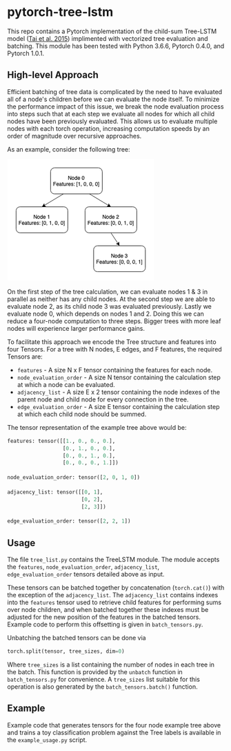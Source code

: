 # pytorch-tree-lstm

This repo contains a Pytorch implementation of the child-sum Tree-LSTM model
([Tai et al. 2015](https://arxiv.org/abs/1503.00075)) implimented with
vectorized tree evaluation and batching.  This module has been tested with
Python 3.6.6, Pytorch 0.4.0, and Pytorch 1.0.1.

## High-level Approach

Efficient batching of tree data is complicated by the need to have evaluated all
of a node's children before we can evaluate the node itself.  To minimize the
performance impact of this issue, we break the node evaluation process into
steps such that at each step we evaluate all nodes for which all child
nodes have been previously evaluated.  This allows us to evaluate multiple nodes
with each torch operation, increasing computation speeds by an order of magnitude
over recursive approaches.

As an example, consider the following tree:

![tree](tree.png)

On the first step of the tree calculation, we can evaluate nodes 1 & 3 in parallel
as neither has any child nodes.  At the second step we are able to evaluate node
2, as its child node 3 was evaluated previously.  Lastly we evaluate node 0, which
depends on nodes 1 and 2.  Doing this we can reduce a four-node computation to three
steps.  Bigger trees with more leaf nodes will experience larger performance gains.

To facilitate this approach we encode the Tree structure and features into four
Tensors.  For a tree with N nodes, E edges, and F features, the required Tensors
are:

* `features` - A size N x F tensor containing the features for each node.
* `node_evaluation_order` - A size N tensor containing the calculation step at which
a node can be evaluated.
* `adjacency_list` - A size E x 2 tensor containing the node indexes of the
parent node and child node for every connection in the tree.
* `edge_evaluation_order` - A size E tensor containing the calculation step at which
each child node should be summed.

The tensor representation of the example tree above would be:

```python
features: tensor([[1., 0., 0., 0.],
                  [0., 1., 0., 0.],
                  [0., 0., 1., 0.],
                  [0., 0., 0., 1.]])

node_evaluation_order: tensor([2, 0, 1, 0])

adjacency_list: tensor([[0, 1],
                        [0, 2],
                        [2, 3]])

edge_evaluation_order: tensor([2, 2, 1])
```

## Usage

The file `tree_list.py` contains the TreeLSTM module.  The module accepts the
`features`, `node_evaluation_order`, `adjacency_list`, `edge_evaluation_order`
tensors detailed above as input.

These tensors can be batched together by concatenation (`torch.cat()`) with the
exception of the `adjacency_list`.  The `adjacency_list` contains indexes into
the `features` tensor used to retrieve child features for performing sums over
node children, and when batched together these indexes must be adjusted for the
new position of the features in the batched tensors.  Example code to perform
this offsetting is given in `batch_tensors.py`.

Unbatching the batched tensors can be done via

```python
torch.split(tensor, tree_sizes, dim=0)
```

Where `tree_sizes` is a list containing the number of nodes in each tree in the
batch.  This function is provided by the `unbatch` function in
`batch_tensors.py` for convenience.  A `tree_sizes` list suitable for this
operation is also generated by the `batch_tensors.batch()` function.

## Example

Example code that generates tensors for the four node example tree above and
trains a toy classification problem against the Tree labels is available in
the `example_usage.py` script.
